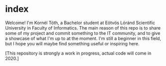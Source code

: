 # index

Welcome! I'm Kornél Tóth, a Bachelor student at Eötvös Lóránd Scientific University in Faculty of Informatics. The main reason of this repo is to share some of my project and commit something to the IT community, and to give a showcase of what I'm up to at the moment. I'm still a beginner in this field, but I hope you will maybe find something useful or inspiring here.

[This repository is strongly a work in progress, actual code will come in 2020.]
